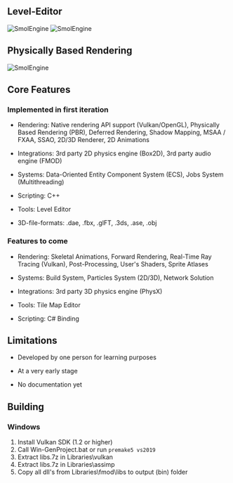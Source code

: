 ## Level-Editor
![SmolEngine](https://i.imgur.com/H7PUQVd.png)
![SmolEngine](https://i.imgur.com/vS3DiqW.png)
## Physically Based Rendering
![SmolEngine](https://i.imgur.com/848tYFm.png)

## Core Features

### Implemented in first iteration

- Rendering: Native rendering API support (Vulkan/OpenGL), Physically Based Rendering (PBR), 
  Deferred Rendering, Shadow Mapping, MSAA / FXAA,
  SSAO, 2D/3D Renderer, 2D Animations
  
- Integrations: 3rd party 2D physics engine (Box2D), 3rd party audio engine (FMOD)

- Systems: Data-Oriented Entity Component System (ECS), Jobs System (Multithreading)

- Scripting: C++

- Tools: Level Editor

- 3D-file-formats: .dae, .fbx, .glFT, .3ds, .ase, .obj

### Features to come

- Rendering: Skeletal Animations, Forward Rendering, Real-Time Ray Tracing (Vulkan),
  Post-Processing, User's Shaders, Sprite Atlases

- Systems: Build System, Particles System (2D/3D), Network Solution
    
- Integrations: 3rd party 3D physics engine (PhysX)
  
- Tools: Tile Map Editor
  
- Scripting: C# Binding

## Limitations

- Developed by one person for learning purposes

- At a very early stage

- No documentation yet

## Building
### Windows
1. Install Vulkan SDK (1.2 or higher)
2. Call Win-GenProject.bat or run ```premake5 vs2019```
3. Extract libs.7z in Libraries\vulkan
4. Extract libs.7z in Libraries\assimp
5. Copy all dll's from Libraries\fmod\libs to output (bin\) folder
